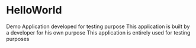 # HelloWorld
Demo Application developed for testing purpose
This application is built by a developer for his own purpose
This application is entirely used for testing purposes
